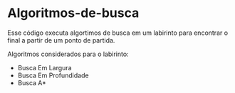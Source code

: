 # Algoritmos-de-busca

Esse código executa algortimos de busca em um labirinto para encontrar o final a partir de um ponto de partida.

Algoritmos considerados para o labirinto:

*    Busca Em Largura
*    Busca Em Profundidade
*    Busca A*
